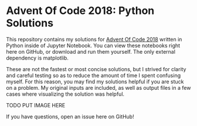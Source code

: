 # Advent Of Code 2018: Python Solutions

This repository contains my solutions for [Advent Of Code 2018](https://adventofcode.com/2018/)
written in Python inside of Jupyter Notebook. You can view these notebooks right here on GitHub,
or download and run them yourself. The only external dependency is matplotlib.

These are not the fastest or most concise solutions, but I strived for clarity and careful
testing so as to reduce the amount of time I spent confusing myself. For this reason, you may
find my solutions helpful if you are stuck on a problem. My original inputs are included,
as well as output files in a few cases where visualizing the solution was helpful.

TODO PUT IMAGE HERE

If you have questions, open an issue here on GitHub!

